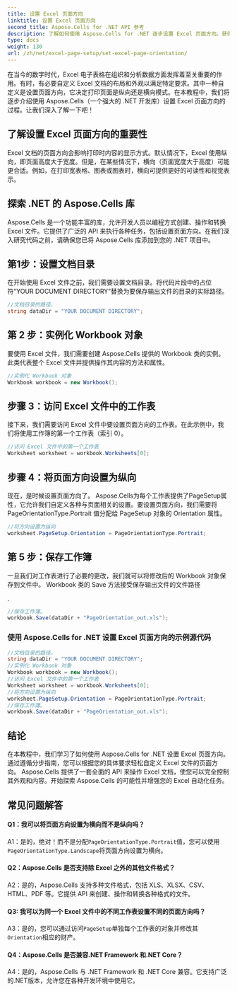 ```yaml
---
title: 设置 Excel 页面方向
linktitle: 设置 Excel 页面方向
second_title: Aspose.Cells for .NET API 参考
description: 了解如何使用 Aspose.Cells for .NET 逐步设置 Excel 页面方向。获得优化结果。
type: docs
weight: 130
url: /zh/net/excel-page-setup/set-excel-page-orientation/
---
```

在当今的数字时代，Excel 电子表格在组织和分析数据方面发挥着至关重要的作用。有时，有必要自定义 Excel 文档的布局和外观以满足特定要求。其中一种自定义是设置页面方向，它决定打印页面是纵向还是横向模式。在本教程中，我们将逐步介绍使用 Aspose.Cells（一个强大的 .NET 开发库）设置 Excel 页面方向的过程。让我们深入了解一下吧！

## 了解设置 Excel 页面方向的重要性

Excel 文档的页面方向会影响打印时内容的显示方式。默认情况下，Excel 使用纵向，即页面高度大于宽度。但是，在某些情况下，横向（页面宽度大于高度）可能更合适。例如，在打印宽表格、图表或图表时，横向可提供更好的可读性和视觉表示。

## 探索 .NET 的 Aspose.Cells 库

Aspose.Cells 是一个功能丰富的库，允许开发人员以编程方式创建、操作和转换 Excel 文件。它提供了广泛的 API 来执行各种任务，包括设置页面方向。在我们深入研究代码之前，请确保您已将 Aspose.Cells 库添加到您的 .NET 项目中。

## 第1步：设置文档目录

在开始使用 Excel 文件之前，我们需要设置文档目录。将代码片段中的占位符“YOUR DOCUMENT DIRECTORY”替换为要保存输出文件的目录的实际路径。

```csharp
//文档目录的路径。
string dataDir = "YOUR DOCUMENT DIRECTORY";
```

## 第 2 步：实例化 Workbook 对象

要使用 Excel 文件，我们需要创建 Aspose.Cells 提供的 Workbook 类的实例。此类代表整个 Excel 文件并提供操作其内容的方法和属性。

```csharp
//实例化 Workbook 对象
Workbook workbook = new Workbook();
```

## 步骤 3：访问 Excel 文件中的工作表

接下来，我们需要访问 Excel 文件中要设置页面方向的工作表。在此示例中，我们将使用工作簿的第一个工作表（索引 0）。

```csharp
//访问 Excel 文件中的第一个工作表
Worksheet worksheet = workbook.Worksheets[0];
```

## 步骤 4：将页面方向设置为纵向

现在，是时候设置页面方向了。 Aspose.Cells为每个工作表提供了PageSetup属性，它允许我们自定义各种与页面相关的设置。要设置页面方向，我们需要将 PageOrientationType.Portrait 值分配给 PageSetup 对象的 Orientation 属性。

```csharp
//将方向设置为纵向
worksheet.PageSetup.Orientation = PageOrientationType.Portrait;
```

## 第 5 步：保存工作簿

一旦我们对工作表进行了必要的更改，我们就可以将修改后的 Workbook 对象保存到文件中。 Workbook 类的 Save 方法接受保存输出文件的文件路径

.

```csharp
//保存工作簿。
workbook.Save(dataDir + "PageOrientation_out.xls");
```

### 使用 Aspose.Cells for .NET 设置 Excel 页面方向的示例源代码 

```csharp
//文档目录的路径。
string dataDir = "YOUR DOCUMENT DIRECTORY";
//实例化 Workbook 对象
Workbook workbook = new Workbook();
//访问 Excel 文件中的第一个工作表
Worksheet worksheet = workbook.Worksheets[0];
//将方向设置为纵向
worksheet.PageSetup.Orientation = PageOrientationType.Portrait;
//保存工作簿。
workbook.Save(dataDir + "PageOrientation_out.xls");
```

## 结论

在本教程中，我们学习了如何使用 Aspose.Cells for .NET 设置 Excel 页面方向。通过遵循分步指南，您可以根据您的具体要求轻松自定义 Excel 文件的页面方向。 Aspose.Cells 提供了一套全面的 API 来操作 Excel 文档，使您可以完全控制其外观和内容。开始探索 Aspose.Cells 的可能性并增强您的 Excel 自动化任务。

## 常见问题解答

#### Q1：我可以将页面方向设置为横向而不是纵向吗？

 A1：是的，绝对！而不是分配`PageOrientationType.Portrait`值，您可以使用`PageOrientationType.Landscape`将页面方向设置为横向。

#### Q2：Aspose.Cells 是否支持除 Excel 之外的其他文件格式？

A2：是的，Aspose.Cells 支持多种文件格式，包括 XLS、XLSX、CSV、HTML、PDF 等。它提供 API 来创建、操作和转换各种格式的文件。

#### Q3: 我可以为同一个 Excel 文件中的不同工作表设置不同的页面方向吗？

 A3：是的，您可以通过访问`PageSetup`单独每个工作表的对象并修改其`Orientation`相应的财产。

#### Q4：Aspose.Cells 是否兼容.NET Framework 和.NET Core？

A4：是的，Aspose.Cells 与 .NET Framework 和 .NET Core 兼容。它支持广泛的.NET版本，允许您在各种开发环境中使用它。
